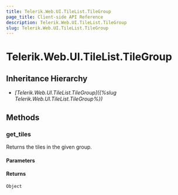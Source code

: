 ```yaml
---
title: Telerik.Web.UI.TileList.TileGroup
page_title: Client-side API Reference
description: Telerik.Web.UI.TileList.TileGroup
slug: Telerik.Web.UI.TileList.TileGroup
---
```


# Telerik.Web.UI.TileList.TileGroup  

## Inheritance Hierarchy

* *[Telerik.Web.UI.TileList.TileGroup]({%slug Telerik.Web.UI.TileList.TileGroup%})*


## Methods

###  get_tiles

Returns the tiles in the given group.

#### Parameters

#### Returns

`Object` 



